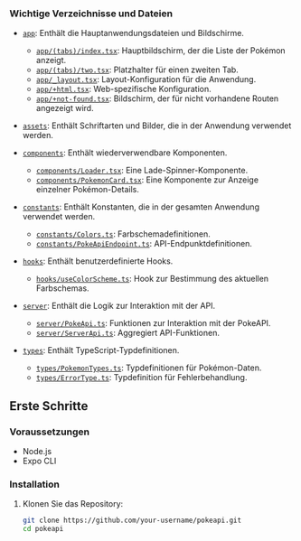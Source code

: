 ### Wichtige Verzeichnisse und Dateien

- [`app`](app): Enthält die Hauptanwendungsdateien und Bildschirme.

  - [`app/(tabs)/index.tsx`](<app/(tabs)/index.tsx>): Hauptbildschirm, der die Liste der Pokémon anzeigt.
  - [`app/(tabs)/two.tsx`](<app/(tabs)/two.tsx>): Platzhalter für einen zweiten Tab.
  - [`app/_layout.tsx`](app/_layout.tsx): Layout-Konfiguration für die Anwendung.
  - [`app/+html.tsx`](app/+html.tsx): Web-spezifische Konfiguration.
  - [`app/+not-found.tsx`](app/+not-found.tsx): Bildschirm, der für nicht vorhandene Routen angezeigt wird.

- [`assets`](assets): Enthält Schriftarten und Bilder, die in der Anwendung verwendet werden.

- [`components`](components): Enthält wiederverwendbare Komponenten.

  - [`components/Loader.tsx`](components/Loader.tsx): Eine Lade-Spinner-Komponente.
  - [`components/PokemonCard.tsx`](components/PokemonCard.tsx): Eine Komponente zur Anzeige einzelner Pokémon-Details.

- [`constants`](constants): Enthält Konstanten, die in der gesamten Anwendung verwendet werden.

  - [`constants/Colors.ts`](constants/Colors.ts): Farbschemadefinitionen.
  - [`constants/PokeApiEndpoint.ts`](constants/PokeApiEndpoint.ts): API-Endpunktdefinitionen.

- [`hooks`](hooks): Enthält benutzerdefinierte Hooks.

  - [`hooks/useColorScheme.ts`](hooks/useColorScheme.ts): Hook zur Bestimmung des aktuellen Farbschemas.

- [`server`](server): Enthält die Logik zur Interaktion mit der API.

  - [`server/PokeApi.ts`](server/PokeApi.ts): Funktionen zur Interaktion mit der PokeAPI.
  - [`server/ServerApi.ts`](server/ServerApi.ts): Aggregiert API-Funktionen.

- [`types`](types): Enthält TypeScript-Typdefinitionen.
  - [`types/PokemonTypes.ts`](types/PokemonTypes.ts): Typdefinitionen für Pokémon-Daten.
  - [`types/ErrorType.ts`](types/ErrorType.ts): Typdefinition für Fehlerbehandlung.

## Erste Schritte

### Voraussetzungen

- Node.js
- Expo CLI

### Installation

1. Klonen Sie das Repository:
   ```sh
   git clone https://github.com/your-username/pokeapi.git
   cd pokeapi
   ```
